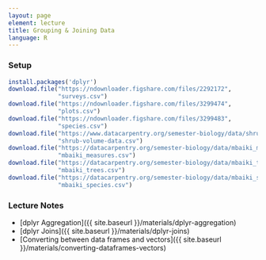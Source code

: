 ```yaml
---
layout: page
element: lecture
title: Grouping & Joining Data
language: R
---
```


### Setup

```r
install.packages('dplyr')
download.file("https://ndownloader.figshare.com/files/2292172",
              "surveys.csv")
download.file("https://ndownloader.figshare.com/files/3299474",
              "plots.csv")
download.file("https://ndownloader.figshare.com/files/3299483",
              "species.csv")
download.file("https://www.datacarpentry.org/semester-biology/data/shrub-volume-data.csv",
              "shrub-volume-data.csv")
download.file("https://datacarpentry.org/semester-biology/data/mbaiki_measures.csv",
              "mbaiki_measures.csv")
download.file("https://datacarpentry.org/semester-biology/data/mbaiki_trees.csv",
              "mbaiki_trees.csv")
download.file("https://datacarpentry.org/semester-biology/data/mbaiki_species.csv",
              "mbaiki_species.csv")
```

### Lecture Notes

* [dplyr Aggregation]({{ site.baseurl }}/materials/dplyr-aggregation)
* [dplyr Joins]({{ site.baseurl }}/materials/dplyr-joins)
* [Converting between data frames and vectors]({{ site.baseurl }}/materials/converting-dataframes-vectors)
